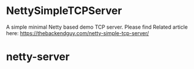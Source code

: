 # NettySimpleTCPServer
A simple minimal Netty based demo TCP server.
Please find Related article here: https://thebackendguy.com/netty-simple-tcp-server/
# netty-server

